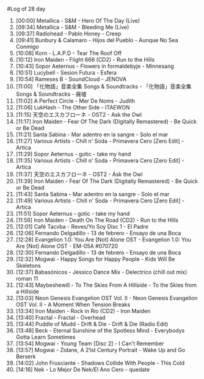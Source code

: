 #Log of 28 day

1. [00:00] Metallica - S&M - Hero Of The Day (Live)
1. [09:34] Metallica - S&M - Bleeding Me (Live)
1. [09:37] Radiohead - Pablo Honey - Creep
1. [09:41] Bunbury & Calamaro - Hijos del Pueblo - Aunque No Sea Conmigo
1. [10:08] Korn - L.A.P.D - Tear The Roof Off
1. [10:12] Iron Maiden - Flight 666 (CD2) - Run to the Hills
1. [10:43] Sopor Aeternus - Flowers in formaldebyje - Minnesang
1. [10:51] Lucybell - Sesion Futura - Esfera
1. [10:54] Rameses B - SoundCloud - JENOVA
1. [11:00] 「化物語」音楽全集 Songs & Soundtracks - 「化物語」音楽全集 Songs & Soundtracks - 廃墟
1. [11:02] A Perfect Circle - Mer De Noms - Judith
1. [11:06] LukHash - The Other Side - ITAEWON
1. [11:15] 天空のエスカフローネ - OST2 - Ask the Owl
1. [11:17] Iron Maiden - Fear Of The Dark (Digitally Remastered) - Be Quick or Be Dead
1. [11:21] Santa Sabina - Mar adentro en la sangre - Solo el mar
1. [11:27] Various Artists - Chill n' Soda - Primavera Cero [Zero Edit] - Artica
1. [11:29] Sopor Aeternus - gotic - take my hand
1. [11:35] Various Artists - Chill n' Soda - Primavera Cero [Zero Edit] - Artica
1. [11:37] 天空のエスカフローネ - OST2 - Ask the Owl
1. [11:39] Iron Maiden - Fear Of The Dark (Digitally Remastered) - Be Quick or Be Dead
1. [11:43] Santa Sabina - Mar adentro en la sangre - Solo el mar
1. [11:49] Various Artists - Chill n' Soda - Primavera Cero [Zero Edit] - Artica
1. [11:51] Sopor Aeternus - gotic - take my hand
1. [11:56] Iron Maiden - Death On The Road (CD2) - Run to the Hills
1. [12:01] Café Tacvba - Reves/Yo Soy Disc 1 - El Padre
1. [12:06] Fernando Delgadillo - 13 de febrero - Ensayo de una Boca
1. [12:28] Evangelion 1.0: You Are [Not] Alone OST - Evangelion 1.0: You Are [Not] Alone OST - EM-05A #070720
1. [12:30] Fernando Delgadillo - 13 de febrero - Ensayo de una Boca
1. [12:32] Mogwai - Happy Songs for Happy People - Kids Will Be Skeletons
1. [12:37] Babasónicos - Jessico Dance Mix - Delectrico (chill out mix) roman 11
1. [12:43] Maybeshewill - To The Skies From A Hillside - To the Skies from a Hillside
1. [13:03] Neon Genesis Evangelion OST Vol. II - Neon Genesis Evangelion OST Vol. II - A Moment When Tension Breaks
1. [13:34] Iron Maiden - Rock in Rio (CD2) - Iron Maiden
1. [13:40] Fractal - Fractal - Overhead
1. [13:44] Puddle of Mudd - Drift & Die - Drift & Die (Radio Edit)
1. [13:48] Beck - Eternal Sunshine of the Spotless Mind - Everybodys Gotta Learn Sometimes
1. [13:54] Mogwai - Young Team [Disc 2] - I Can't Remember
1. [13:57] Mogwai - Zidane, A 21st Century Portrait - Wake Up and Go Berserk
1. [14:02] John Frusciante - Shadows Collide With People - This Cold
1. [14:16] Nek - Lo Mejor De Nek/El Ano Cero - quedate
